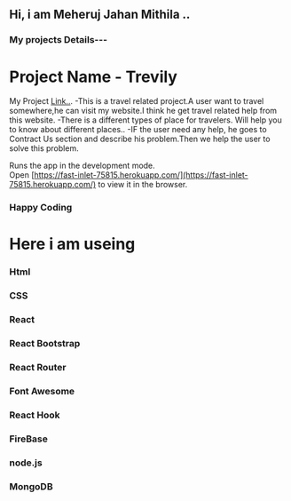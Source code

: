 ## Hi, i am Meheruj Jahan Mithila ..

### My projects Details---

# Project Name - Trevily

My Project [Link..](https://loving-newton-fb41a1.netlify.app).
-This is a travel related project.A user want to travel somewhere,he can visit my website.I think he get travel related help from this website.
-There is a different types of place for travelers. Will help you to know about different places..
-IF the user need any help, he goes to Contract Us section and describe his problem.Then we help the user to solve this problem.

Runs the app in the development mode.\
Open [https://fast-inlet-75815.herokuapp.com/](https://fast-inlet-75815.herokuapp.com/) to view it in the browser.

### Happy Coding

# Here i am useing

### Html

### CSS

### React

### React Bootstrap

### React Router

### Font Awesome

### React Hook

### FireBase

### node.js

### MongoDB
